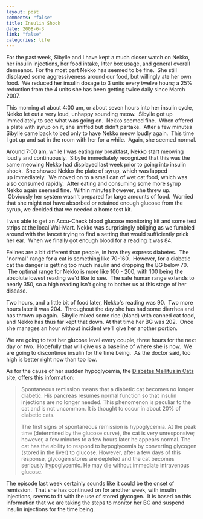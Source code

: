 ```yaml
--- 
layout: post
comments: "false"
title: Insulin Shock
date: 2008-6-3
link: "false"
categories: life
---
```

For the past week, Sibylle and I have kept a much closer watch on Nekko, her insulin injections, her food intake, litter box usage, and general overall demeanor.  For the most part Nekko has seemed to be fine.  She still displayed some aggressiveness around our food, but willingly ate her own food.  We reduced her insulin dosage to 3 units every twelve hours; a 25% reduction from the 4 units she has been getting twice daily since March 2007.

This morning at about 4:00 am, or about seven hours into her insulin cycle, Nekko let out a very loud, unhappy sounding meow.  Sibylle got up immediately to see what was going on.  Nekko seemed fine.  When offered a plate with syrup on it, she sniffed but didn't partake.  After a few minutes Sibylle came back to bed only to have Nekko meow loudly again.  This time I got up and sat in the room with her for a while.  Again, she seemed normal.

Around 7:00 am, while I was eating my breakfast, Nekko start meowing loudly and continuously.  Sibylle immediately recognized that this was the same meowing Nekko had displayed last week prior to going into insulin shock.  She showed Nekko the plate of syrup, which was lapped up immediately.  We moved on to a small can of wet cat food, which was also consumed rapidly.  After eating and consuming some more syrup Nekko again seemed fine.  Within minutes however, she threw up.  Obviously her system wasn't prepared for large amounts of food.  Worried that she might not have absorbed or retained enough glucose from the syrup, we decided that we needed a home test kit.

I was able to get an Accu-Check blood glucose monitoring kit and some test strips at the local Wal-Mart. Nekko was surprisingly obliging as we fumbled around with the lancet trying to find a setting that would sufficiently prick her ear.  When we finally got enough blood for a reading it was 84.

Felines are a bit different than people, in how they express diabetes.  The "normal" range for a cat is something like 70-160.  However, for a diabetic cat the danger is getting too much insulin and dropping the BG below 70.  The optimal range for Nekko is more like 100 - 200, with 100 being the absolute lowest reading we'd like to see.  The safe human range extends to nearly 350, so a high reading isn't going to bother us at this stage of her disease.

Two hours, and a little bit of food later, Nekko's reading was 90.  Two more hours later it was 204.  Throughout the day she has had some diarrhea and has thrown up again.  Sibylle mixed some rice (bland) with canned cat food, and Nekko has thus far kept that down. At that time her BG was 202.  Once she manages an hour without incident we'll give her another portion.

We are going to test her glucose level every couple, three hours for the next day or two.  Hopefully that will give us a baseline of where she is now.  We are going to discontinue insulin for the time being.  As the doctor said, too high is better right now than too low.

As for the cause of her sudden hypoglycemia, the <a title="Diabetes Mellitus in Cats" href="http://www.sniksnak.com/cathealth/diabetes2.html">Diabetes Mellitus in Cats</a> site, offers this information:
<blockquote>Spontaneous remission means that a diabetic cat becomes no longer diabetic. His pancreas resumes normal function so that insulin injections are no longer needed. This phenomenon is peculiar to the cat and is not uncommon. It is thought to occur in about 20% of diabetic cats.

The first signs of spontaneous remission is hypoglycemia. At the peak time (determined by the glucose curve), the cat is very unresponsive; however, a few minutes to a few hours later he appears normal. The cat has the ability to respond to hypoglycemia by converting glycogen (stored in the liver) to glucose. However, after a few days of this response, glycogen stores are depleted and the cat becomes seriously hypoglycemic. He may die without immediate intravenous glucose.</blockquote>
The episode last week certainly sounds like it could be the onset of remission.  That she has continued on for another week, with insulin injections, seems to fit with the use of stored glycogen.  It is based on this information that we are taking the steps to monitor her BG and suspend insulin injections for the time being.

 
